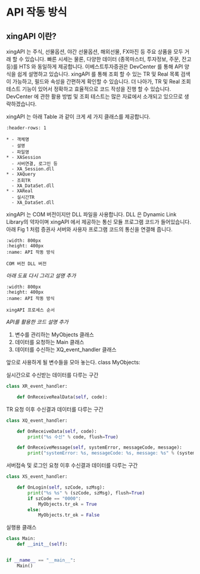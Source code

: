 # API 작동 방식

## xingAPI 이란?

xingAPI 는 주식, 선물옵션, 야간 선물옵션, 해외선물, FX마진 등 주요 상품을 모두 거래 할 수 있습니다.
빠른 시세는 물론, 다양한 데이터 (종목마스터, 투자정보, 주문, 잔고 등)를 HTS 와 동일하게 제공합니다.
이베스트투자증권은 DevCenter 를 통해 API 양식을 쉽게 설명하고 있습니다. 
xingAPI 를 통해 조회 할 수 있는 TR 및 Real 목록 검색이 가능하고, 필드와 속성을 간편하게 확인할 수 있습니다.
더 나아가, TR 및 Real 조회 테스트 기능이 있어서 정확하고 효율적으로 코드 작성을 진행 할 수 있습니다. 
DevCenter 에 관한 활용 방법 및 조회 테스트는 많은 자료에서 소개되고 있으므로 생략하겠습니다. <br>

xingAPI 는 아래 Table 과 같이 크게 세 가지 클래스를 제공합니다.

```{list-table}
:header-rows: 1

* - 객체명
  - 설명
  - 파일명
* - XASession
  - 서버연결, 로그인 등
  - XA_Session.dll
* - XAQuery
  - 조회TR
  - XA_DataSet.dll
* - XAReal
  - 실시간TR
  - XA_DataSet.dll
```

xingAPI 는 COM 버전이지만 DLL 파일을 사용합니다. DLL 은 Dynamic Link Library의 약자이며 xingAPI 에서 제공하는
통신 모듈 프로그램 코드가 들어있습니다. 아래 Fig 1 처럼 증권사 서버와 사용자 프로그램 코드의 통신을 연결해 줍니다.

```{figure} images/API_explain_1.png
:width: 800px
:height: 400px
:name: API 작동 방식

COM 버전 DLL 버전
```

*아래 도표 다시 그리고 설명 추가*


```{figure} images/API_explain_2.png
:width: 800px
:height: 400px
:name: API 작동 방식

xingAPI 프로세스 순서
```

*API를 활용한 코드 설명 추가*

 1. 변수를 관리하는 MyObjects 클래스
 2. 데이터를 요청하는 Main 클래스
 3. 데이터를 수신하는 XQ_event_handler 클래스


앞으로 사용하게 될 변수들을 모아 놓는다.
class MyObjects:
 

실시간으로 수신받는 데이터를 다루는 구간
```python
class XR_event_handler:

    def OnReceiveRealData(self, code):
```
       
TR 요청 이후 수신결과 데이터를 다루는 구간
```python
class XQ_event_handler:

    def OnReceiveData(self, code):
        print("%s 수신" % code, flush=True)

    def OnReceiveMessage(self, systemError, messageCode, message):
        print("systemError: %s, messageCode: %s, message: %s" % (systemError, messageCode, message), flush=True)
```

    
서버접속 및 로그인 요청 이후 수신결과 데이터를 다루는 구간
```python
class XS_event_handler:

    def OnLogin(self, szCode, szMsg):
        print("%s %s" % (szCode, szMsg), flush=True)
        if szCode == "0000":
            MyObjects.tr_ok = True
        else:
            MyObjects.tr_ok = False
```
            
실행용 클래스
```python
class Main:
    def __init__(self):


if __name__ == "__main__":
    Main()
```